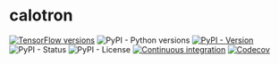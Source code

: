# calotron

[![TensorFlow versions](https://img.shields.io/badge/tensorflow-2.11-f57000?style=flat)](https://www.tensorflow.org/versions)
![PyPI - Python versions](https://img.shields.io/pypi/pyversions/calotron)
[![PyPI - Version](https://img.shields.io/pypi/v/calotron)](https://pypi.python.org/pypi/calotron)
![PyPI - Status](https://img.shields.io/pypi/status/calotron)
![PyPI - License](https://img.shields.io/pypi/l/calotron)
[![Continuous integration](https://github.com/mbarbetti/calotron/actions/workflows/ci-build.yml/badge.svg?branch=main)](https://github.com/mbarbetti/calotron/actions/workflows/ci-build.yml)
[![Codecov](https://codecov.io/gh/mbarbetti/calotron/branch/main/graph/badge.svg?token=DRG8BWC9RR)](https://codecov.io/gh/mbarbetti/calotron)
